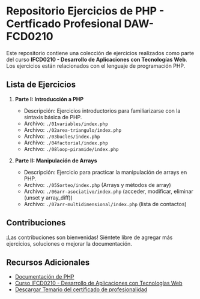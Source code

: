 # Repositorio Ejercicios de PHP - Certficado Profesional DAW-FCD0210
Este repositorio contiene una colección de ejercicios realizados como parte del curso **IFCD0210 - Desarrollo de Aplicaciones con Tecnologías Web**. Los ejercicios están relacionados con el lenguaje de programación PHP.

<!-- ## Estructura del Repositorio

El repositorio está estructurado de la siguiente manera:

- **/ejercicios/**: En esta carpeta se encuentran todos los ejercicios realizados durante el curso.
- **/soluciones/**: Aquí se pueden encontrar las soluciones a los ejercicios.
- **/recursos/**: Cualquier recurso adicional utilizado en los ejercicios (archivos de ejemplo, imágenes, etc.) se encuentra en esta carpeta.
- **/proyectos/**: Eventualmente, se pueden incluir proyectos más grandes relacionados con el curso. -->

## Lista de Ejercicios

1. **Parte I: Introducción a PHP**
   - Descripción: Ejercicios introductorios para familiarizarse con la sintaxis básica de PHP.
   - Archivo: `./01variables/index.php`
   - Archivo: `./02area-triangulo/index.php`
   - Archivo: `./03bucles/index.php`
   - Archivo: `./04factorial/index.php`
    - Archivo: `./08loop-piramide/index.php`
   
2. **Parte II: Manipulación de Arrays**
   - Descripción: Ejercicio para practicar la manipulación de arrays en PHP.
   - Archivo: `./05Sorteo/index.php` (Arrays y métodos de array)
   - Archivo: `./06arr-asociativo/index.php` (acceder, modificar, eliminar (unset y array_diff))
   - Archivo: `./07arr-multidimensional/index.php` (lista de contactos)

<!--3. **Ejercicio 3: Formularios y Manejo de Datos**
   - Descripción: Ejercicio centrado en el manejo de datos de formularios en PHP.
   - Archivo: `ejercicios/formularios.php` -->

## Contribuciones

¡Las contribuciones son bienvenidas! Siéntete libre de agregar más ejercicios, soluciones o mejorar la documentación.

## Recursos Adicionales

- [Documentación de PHP](https://www.php.net/manual/es/)
- [Curso IFCD0210 - Desarrollo de Aplicaciones con Tecnologías Web](https://cursosnascor.com/curso/desarrollo-de-aplicaciones-con-tecnologias-web-certificado-de-profesionalidad-en-barcelona)
- [Descargar Temario del certificado de profesionalidad](https://sede.sepe.gob.es/es/portaltrabaja/resources/pdf/especialidades/IFCD0210.pdf)
